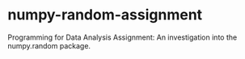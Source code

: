 # numpy-random-assignment
Programming for Data Analysis Assignment: An investigation into the numpy.random package. 
